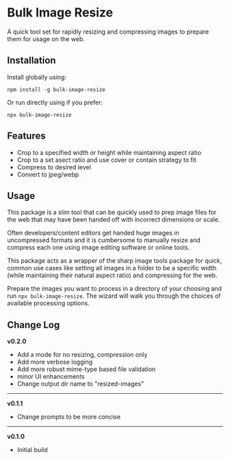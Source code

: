 # Bulk Image Resize

A quick tool set for rapidly resizing and compressing images to prepare them for usage on the web.

## Installation

Install globally using:

```npm install -g bulk-image-resize```

Or run directly using if you prefer:

```npx bulk-image-resize```

## Features

 - Crop to a specified width or height while maintaining aspect ratio
 - Crop to a set asect ratio and use cover or contain strategy to fit
 - Compress to desired level
 - Convert to jpeg/webp

## Usage

This package is a slim tool that can be quickly used to prep image files for the web that may have been handed off with incorrect dimensions or scale.

Often developers/content editors get handed huge images in uncompressed formats and it is cumbersome to manually resize and compress each one using image editing software or online tools.

This package acts as a wrapper of the sharp image tools package for quick, common use cases like setting all images in a folder to be a specific width (while maintaining their natural aspect ratio) and compressing for the web.

Prepare the images you want to process in a directory of your choosing and run `npx bulk-image-resize`. The wizard will walk you through the choices of available processing options.

## Change Log

**v0.2.0** 
- Add a mode for no resizing, compression only 
- Add more verbose logging
- Add more robust mime-type based file validation
- minor UI enhancements
- Change output dir name to "resized-images"

---
**v0.1.1** 
- Change prompts to be more concise 


---

**v0.1.0**
- Initial build